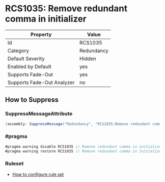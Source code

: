 # RCS1035: Remove redundant comma in initializer

Property | Value
--- | --- 
Id | RCS1035
Category | Redundancy
Default Severity | Hidden
Enabled by Default | yes
Supports Fade-Out | yes
Supports Fade-Out Analyzer | no

## How to Suppress

### SuppressMessageAttribute

```csharp
[assembly: SuppressMessage("Redundancy", "RCS1035:Remove redundant comma in initializer.", Justification = "<Pending>")]
```

### \#pragma

```csharp
#pragma warning disable RCS1035 // Remove redundant comma in initializer.
#pragma warning restore RCS1035 // Remove redundant comma in initializer.
```

### Ruleset

* [How to configure rule set](../HowToConfigureAnalyzers.md)
